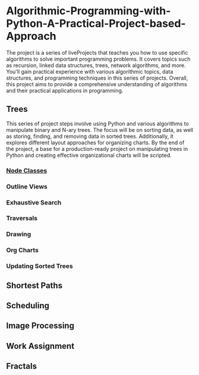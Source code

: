 # Algorithmic-Programming-with-Python-A-Practical-Project-based-Approach
The project is a series of liveProjects that teaches you how to use specific algorithms to solve important programming problems. It covers topics such as recursion, linked data structures, trees, network algorithms, and more. You'll gain practical experience with various algorithmic topics, data structures, and programming techniques in this series of projects. Overall, this project aims to provide a comprehensive understanding of algorithms and their practical applications in programming.

## Trees
This series of project steps involve using Python and various algorithms to manipulate binary and N-ary trees. The focus will be on sorting data, as well as storing, finding, and removing data in sorted trees. Additionally, it explores different layout approaches for organizing charts. By the end of the project, a base for a production-ready project on manipulating trees in Python and creating effective organizational charts will be scripted.

### [Node Classes](https://github.com/sjord01/Algorithmic-Programming-with-Python-A-Practical-Project-based-Approach/blob/main/1.1%20Node%20Classes%20-%20Binary%20and%20N-ary%20Node%20Classes.ipynb)
### Outline Views
### Exhaustive Search
### Traversals
### Drawing
### Org Charts
### Updating Sorted Trees

## Shortest Paths

## Scheduling

## Image Processing

## Work Assignment

## Fractals
